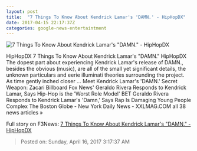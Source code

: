 ```yaml
---
layout: post
title:  "7 Things To Know About Kendrick Lamar's 'DAMN.' - HipHopDX"
date: 2017-04-15 22:17:37Z
categories: google-news-entertaintment
---
```


![7 Things To Know About Kendrick Lamar's "DAMN." - HipHopDX](http://s3.amazonaws.com/hiphopdx-production/2017/04/02-kendrick-humble-2017-screenshot-billboard-embed-e1492216291168-790x595.jpg)

HipHopDX 7 Things To Know About Kendrick Lamar's "DAMN." HipHopDX The dopest part about experiencing Kendrick Lamar's release of DAMN., besides the obvious (music), are all of the small yet significant details, the unknown particulars and eerie illuminati theories surrounding the project. As time gently inched closer ... Meet Kendrick Lamar's 'DAMN.' Secret Weapon: Zacari Billboard Fox News' Geraldo Rivera Responds to Kendrick Lamar, Says Hip-Hop is the 'Worst Role Model' BET Geraldo Rivera Responds to Kendrick Lamar's 'Damn,' Says Rap Is Damaging Young People Complex The Boston Globe - New York Daily News - XXLMAG.COM all 38 news articles »


Full story on F3News: [7 Things To Know About Kendrick Lamar's "DAMN." - HipHopDX](http://www.f3nws.com/n/npjxTB)

> Posted on: Sunday, April 16, 2017 3:17:37 AM

